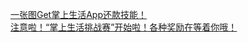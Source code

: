   
[一张图Get掌上生活App还款技能！](http://www.dianyue.me/archives/577/lf9dotdsq9ot21zu/)  
[注意啦！“掌上生活挑战赛”开始啦！各种奖励在等着你哦！](http://www.dianyue.me/archives/424/9dq70s5er53bf249/)